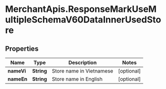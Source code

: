 # MerchantApis.ResponseMarkUseMultipleSchemaV60DataInnerUsedStore

## Properties

Name | Type | Description | Notes
------------ | ------------- | ------------- | -------------
**nameVi** | **String** | Store name in Vietnamese | [optional] 
**nameEn** | **String** | Store name in English | [optional] 


